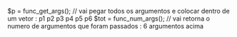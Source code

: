 $p = func_get_args(); // vai pegar todos os argumentos e colocar dentro de um vetor : p1 p2 p3 p4 p5 p6 
$tot = func_num_args(); // vai retorna o numero de argumentos que foram passados : 6 argumentos acima 

